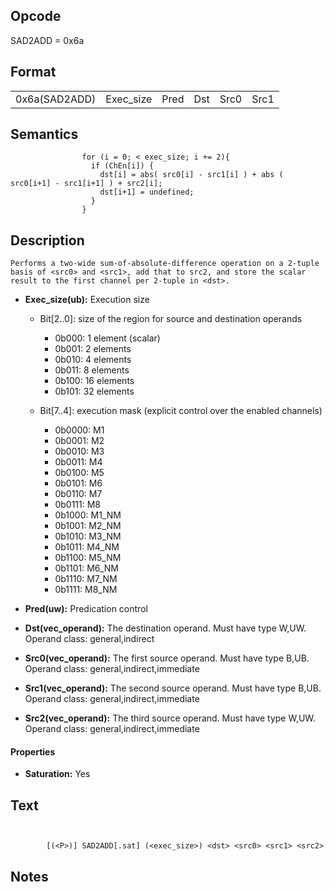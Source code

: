 <!---======================= begin_copyright_notice ============================

Copyright (c) 2019-2021 Intel Corporation

Permission is hereby granted, free of charge, to any person obtaining a copy
of this software and associated documentation files (the "Software"),
to deal in the Software without restriction, including without limitation
the rights to use, copy, modify, merge, publish, distribute, sublicense,
and/or sell copies of the Software, and to permit persons to whom
the Software is furnished to do so, subject to the following conditions:

The above copyright notice and this permission notice shall be included
in all copies or substantial portions of the Software.

THE SOFTWARE IS PROVIDED "AS IS", WITHOUT WARRANTY OF ANY KIND, EXPRESS OR
IMPLIED, INCLUDING BUT NOT LIMITED TO THE WARRANTIES OF MERCHANTABILITY,
FITNESS FOR A PARTICULAR PURPOSE AND NONINFRINGEMENT. IN NO EVENT SHALL THE
AUTHORS OR COPYRIGHT HOLDERS BE LIABLE FOR ANY CLAIM, DAMAGES OR OTHER
LIABILITY, WHETHER IN AN ACTION OF CONTRACT, TORT OR OTHERWISE, ARISING
FROM, OUT OF OR IN CONNECTION WITH THE SOFTWARE OR THE USE OR OTHER DEALINGS
IN THE SOFTWARE.

============================= end_copyright_notice ==========================-->

 

## Opcode

  SAD2ADD = 0x6a

## Format

| | | | | | |
| --- | --- | --- | --- | --- | --- |
| 0x6a(SAD2ADD) | Exec_size | Pred | Dst | Src0 | Src1 | Src2 |


## Semantics




                    for (i = 0; < exec_size; i += 2){
                      if (ChEn[i]) {
                        dst[i] = abs( src0[i] - src1[i] ) + abs ( src0[i+1] - src1[i+1] ) + src2[i];
                        dst[i+1] = undefined;
                      }
                    }

## Description



    Performs a two-wide sum-of-absolute-difference operation on a 2-tuple basis of <src0> and <src1>, add that to src2, and store the scalar result to the first channel per 2-tuple in <dst>.

- **Exec_size(ub):** Execution size
 
  - Bit[2..0]: size of the region for source and destination operands
 
    - 0b000:  1 element (scalar) 
    - 0b001:  2 elements 
    - 0b010:  4 elements 
    - 0b011:  8 elements 
    - 0b100:  16 elements 
    - 0b101:  32 elements 
  - Bit[7..4]: execution mask (explicit control over the enabled channels)
 
    - 0b0000:  M1 
    - 0b0001:  M2 
    - 0b0010:  M3 
    - 0b0011:  M4 
    - 0b0100:  M5 
    - 0b0101:  M6 
    - 0b0110:  M7 
    - 0b0111:  M8 
    - 0b1000:  M1_NM 
    - 0b1001:  M2_NM 
    - 0b1010:  M3_NM 
    - 0b1011:  M4_NM 
    - 0b1100:  M5_NM 
    - 0b1101:  M6_NM 
    - 0b1110:  M7_NM 
    - 0b1111:  M8_NM
- **Pred(uw):** Predication control

- **Dst(vec_operand):** The destination operand. Must have type W,UW. Operand class: general,indirect

- **Src0(vec_operand):** The first source operand. Must have type B,UB. Operand class: general,indirect,immediate

- **Src1(vec_operand):** The second source operand. Must have type B,UB. Operand class: general,indirect,immediate

- **Src2(vec_operand):** The third source operand. Must have type W,UW. Operand class: general,indirect,immediate

#### Properties
- **Saturation:** Yes 


## Text
```
    

		[(<P>)] SAD2ADD[.sat] (<exec_size>) <dst> <src0> <src1> <src2>
```



## Notes


